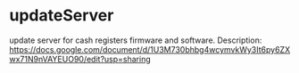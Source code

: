 # updateServer
update server for cash registers firmware and software. 
Description: https://docs.google.com/document/d/1U3M730bhbg4wcymvkWy3It6py6ZXwx71N9nVAYEUO90/edit?usp=sharing
